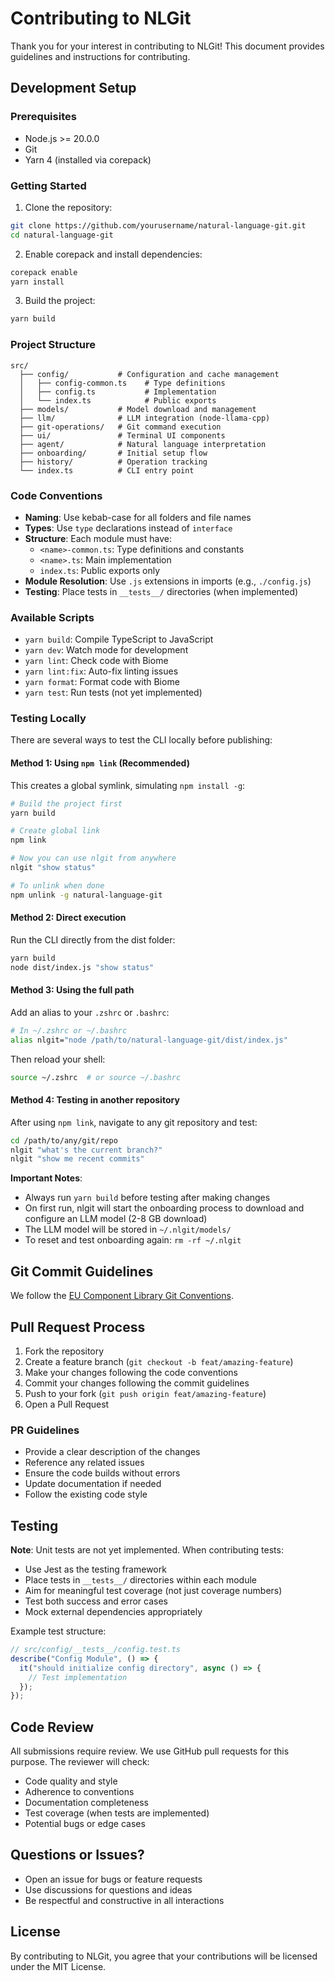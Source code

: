 # Contributing to NLGit

Thank you for your interest in contributing to NLGit! This document provides guidelines and instructions for contributing.

## Development Setup

### Prerequisites

- Node.js >= 20.0.0
- Git
- Yarn 4 (installed via corepack)

### Getting Started

1. Clone the repository:

```bash
git clone https://github.com/yourusername/natural-language-git.git
cd natural-language-git
```

2. Enable corepack and install dependencies:

```bash
corepack enable
yarn install
```

3. Build the project:

```bash
yarn build
```

### Project Structure

```
src/
  ├── config/           # Configuration and cache management
  │   ├── config-common.ts    # Type definitions
  │   ├── config.ts           # Implementation
  │   └── index.ts            # Public exports
  ├── models/           # Model download and management
  ├── llm/              # LLM integration (node-llama-cpp)
  ├── git-operations/   # Git command execution
  ├── ui/               # Terminal UI components
  ├── agent/            # Natural language interpretation
  ├── onboarding/       # Initial setup flow
  ├── history/          # Operation tracking
  └── index.ts          # CLI entry point
```

### Code Conventions

- **Naming**: Use kebab-case for all folders and file names
- **Types**: Use `type` declarations instead of `interface`
- **Structure**: Each module must have:
  - `<name>-common.ts`: Type definitions and constants
  - `<name>.ts`: Main implementation
  - `index.ts`: Public exports only
- **Module Resolution**: Use `.js` extensions in imports (e.g., `./config.js`)
- **Testing**: Place tests in `__tests__/` directories (when implemented)

### Available Scripts

- `yarn build`: Compile TypeScript to JavaScript
- `yarn dev`: Watch mode for development
- `yarn lint`: Check code with Biome
- `yarn lint:fix`: Auto-fix linting issues
- `yarn format`: Format code with Biome
- `yarn test`: Run tests (not yet implemented)

### Testing Locally

There are several ways to test the CLI locally before publishing:

#### Method 1: Using `npm link` (Recommended)

This creates a global symlink, simulating `npm install -g`:

```bash
# Build the project first
yarn build

# Create global link
npm link

# Now you can use nlgit from anywhere
nlgit "show status"

# To unlink when done
npm unlink -g natural-language-git
```

#### Method 2: Direct execution

Run the CLI directly from the dist folder:

```bash
yarn build
node dist/index.js "show status"
```

#### Method 3: Using the full path

Add an alias to your `.zshrc` or `.bashrc`:

```bash
# In ~/.zshrc or ~/.bashrc
alias nlgit="node /path/to/natural-language-git/dist/index.js"
```

Then reload your shell:

```bash
source ~/.zshrc  # or source ~/.bashrc
```

#### Method 4: Testing in another repository

After using `npm link`, navigate to any git repository and test:

```bash
cd /path/to/any/git/repo
nlgit "what's the current branch?"
nlgit "show me recent commits"
```

**Important Notes**:

- Always run `yarn build` before testing after making changes
- On first run, nlgit will start the onboarding process to download and configure an LLM model (2-8 GB download)
- The LLM model will be stored in `~/.nlgit/models/`
- To reset and test onboarding again: `rm -rf ~/.nlgit`

## Git Commit Guidelines

We follow the [EU Component Library Git Conventions](https://ec.europa.eu/component-library/v1.14.2/ec/docs/conventions/git/).

## Pull Request Process

1. Fork the repository
2. Create a feature branch (`git checkout -b feat/amazing-feature`)
3. Make your changes following the code conventions
4. Commit your changes following the commit guidelines
5. Push to your fork (`git push origin feat/amazing-feature`)
6. Open a Pull Request

### PR Guidelines

- Provide a clear description of the changes
- Reference any related issues
- Ensure the code builds without errors
- Update documentation if needed
- Follow the existing code style

## Testing

**Note**: Unit tests are not yet implemented. When contributing tests:

- Use Jest as the testing framework
- Place tests in `__tests__/` directories within each module
- Aim for meaningful test coverage (not just coverage numbers)
- Test both success and error cases
- Mock external dependencies appropriately

Example test structure:

```typescript
// src/config/__tests__/config.test.ts
describe("Config Module", () => {
  it("should initialize config directory", async () => {
    // Test implementation
  });
});
```

## Code Review

All submissions require review. We use GitHub pull requests for this purpose. The reviewer will check:

- Code quality and style
- Adherence to conventions
- Documentation completeness
- Test coverage (when tests are implemented)
- Potential bugs or edge cases

## Questions or Issues?

- Open an issue for bugs or feature requests
- Use discussions for questions and ideas
- Be respectful and constructive in all interactions

## License

By contributing to NLGit, you agree that your contributions will be licensed under the MIT License.
